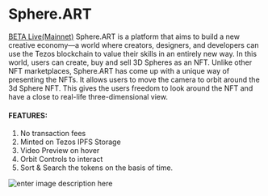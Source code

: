# Sphere.ART
[BETA Live(Mainnet)](https://sphereart.app)
Sphere.ART is a platform that aims to build a new creative economy—a world where creators, designers, and developers can use the Tezos blockchain to value their skills in an entirely new way. In this world, users can create, buy and sell 3D Spheres as an NFT. Unlike other NFT marketplaces, Sphere.ART has come up with a unique way of presenting the NFTs. It allows users to move the camera to orbit around the 3d Sphere NFT. This gives the users freedom to look around the NFT and have a close to real-life three-dimensional view.

#### FEATURES:

1. No transaction fees 
2. Minted on Tezos IPFS Storage 
3. Video Preview on hover
4.  Orbit Controls to interact
5.  Sort & Search the tokens on the basis of time.

![enter image description here](https://assets.devfolio.co/hackathons/468b4953a4c24f6e9ef634e4e4c89694/projects/d82f5aeea6cd4d5b8376615d4f1fe56c/7743a95f-f7f1-4fba-8de2-aa229f380098.png)
